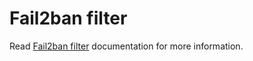 # Fail2ban filter

Read [Fail2ban filter](../INSTALL.md#fail2ban-filter) documentation for more information.
